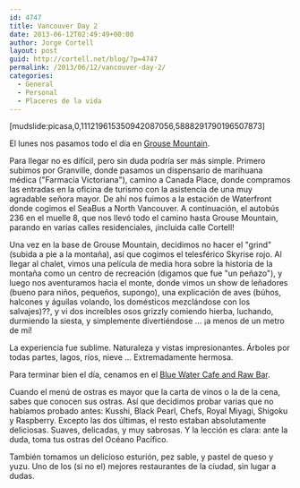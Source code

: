 ```yaml
---
id: 4747
title: Vancouver Day 2
date: 2013-06-12T02:49:49+00:00
author: Jorge Cortell
layout: post
guid: http://cortell.net/blog/?p=4747
permalink: /2013/06/12/vancouver-day-2/
categories:
  - General
  - Personal
  - Placeres de la vida
---
```

[mudslide:picasa,0,111219615350942087056,5888291790196507873]

El lunes nos pasamos todo el día en <a title="http://grousemountain.com" href="http://grousemountain.com" target="_blank">Grouse Mountain</a>.

Para llegar no es difícil, pero sin duda podría ser más simple. Primero subimos por Granville, donde pasamos un dispensario de marihuana médica ("Farmacia Victoriana"), camino a Canada Place, donde compramos las entradas en la oficina de turismo con la asistencia de una muy agradable señora mayor. De ahí nos fuimos a la estación de Waterfront donde cogimos el SeaBus a North Vancouver. A continuación, el autobús 236 en el muelle 8, que nos llevó todo el camino hasta Grouse Mountain, parando en varias calles residenciales, ¡incluida calle Cortell!

Una vez en la base de Grouse Mountain, decidimos no hacer el "grind" (subida a pie a la montaña), así que cogimos el telesférico Skyrise rojo. Al llegar al chalet, vimos una película de media hora sobre la historia de la montaña como un centro de recreación (digamos que fue "un peñazo"), y luego nos aventuramos hacia el monte, donde vimos un show de leñadores (bueno para niños, pequeños, supongo), una explicación de aves (búhos, halcones y águilas volando, los domésticos mezclándose con los salvajes)??, y vi dos increíbles osos grizzly comiendo hierba, luchando, durmiendo la siesta, y simplemente divertiéndose ... ¡a menos de un metro de mí!

La experiencia fue sublime. Naturaleza y vistas impresionantes. Árboles por todas partes, lagos, ríos, nieve ... Extremadamente hermosa.

Para terminar bien el día, cenamos en el <a title="http://www.bluewatercafe.net" href="http://www.bluewatercafe.net" target="_blank">Blue Water Cafe and Raw Bar</a>.

Cuando el menú de ostras es mayor que la carta de vinos o la de la cena, sabes que conocen sus ostras. Así que decidimos probar varias que no habíamos probado antes: Kusshi, Black Pearl, Chefs, Royal Miyagi, Shigoku y Raspberry. Excepto las dos últimas, el resto estaban absolutamente deliciosas. Suaves, delicadas, y muy sabrosas. Y la lección es clara: ante la duda, toma tus ostras del Océano Pacífico.

También tomamos un delicioso esturión, pez sable, y pastel de queso y yuzu. Uno de los (si no el) mejores restaurantes de la ciudad, sin lugar a dudas.